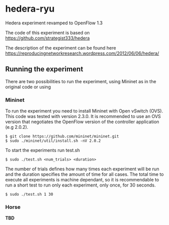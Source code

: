 # hedera-ryu

Hedera experiment revamped to OpenFlow 1.3

The code of this experiment is based on 
https://github.com/strategist333/hedera

The description of the experiment can be found here
https://reproducingnetworkresearch.wordpress.com/2012/06/06/hedera/

## Running the experiment

There are two possibilities to run the experiment, using Mininet as in the original code or using

### Mininet

To run the experiment you need to install Mininet with Open vSwitch (OVS). This code was tested with version 2.3.0. It is recommended to use an OVS version that negotiates the OpenFlow version of the controller application (e.g 2.0.2).

    $ git clone https://github.com/mininet/mininet.git
    $ sudo ./mininet/util/install.sh -nV 2.0.2

To start the experiments run test.sh

    $ sudo ./test.sh <num_trials> <duration>
  
The number of trials defines how many times each experiment will be run and the duration specifies the amount of time for all cases. The total time to execute all experiments is machine dependant, so it is recommendable to run a short test to run only each experiment, only once, for 30 seconds.  

    $ sudo ./test.sh 1 30

### Horse
**TBD**


